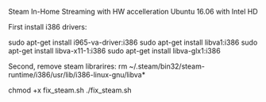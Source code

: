  Steam In-Home Streaming with HW accelleration
 Ubuntu 16.06 with Intel HD

First install i386 drivers:

sudo apt-get install i965-va-driver:i386
sudo apt-get install libva1:i386
sudo apt-get install libva-x11-1:i386
sudo apt-get install libva-glx1:i386

Second, remove steam librarires:
rm ~/.steam/bin32/steam-runtime/i386/usr/lib/i386-linux-gnu/libva*

chmod +x fix_steam.sh
./fix_steam.sh

